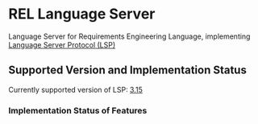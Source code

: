 # REL Language Server

Language Server for Requirements Engineering Language, implementing [Language Server Protocol (LSP)](https://microsoft.github.io/language-server-protocol/)

## Supported Version and Implementation Status

Currently supported version of LSP: [3.15](https://microsoft.github.io/language-server-protocol/specifications/specification-3-15/)

### Implementation Status of Features